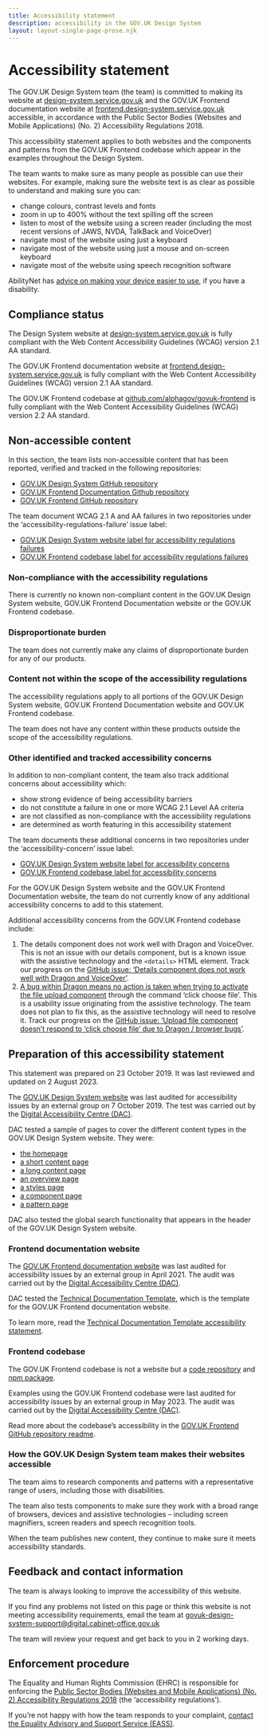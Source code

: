 ```yaml
---
title: Accessibility statement
description: accessibility in the GOV.UK Design System
layout: layout-single-page-prose.njk
---
```


# Accessibility statement

The GOV.UK Design System team (the team) is committed to making its website at [design-system.service.gov.uk](https://design-system.service.gov.uk/) and the GOV.UK Frontend documentation website at [frontend.design-system.service.gov.uk](https://frontend.design-system.service.gov.uk/) accessible, in accordance with the Public Sector Bodies (Websites and Mobile Applications) (No. 2) Accessibility Regulations 2018.

This accessibility statement applies to both websites and the components and patterns from the GOV.UK Frontend codebase which appear in the examples throughout the Design System.

The team wants to make sure as many people as possible can use their websites. For example, making sure the website text is as clear as possible to understand and making sure you can:

- change colours, contrast levels and fonts
- zoom in up to 400% without the text spilling off the screen
- listen to most of the website using a screen reader (including the most recent versions of JAWS, NVDA, TalkBack and VoiceOver)
- navigate most of the website using just a keyboard
- navigate most of the website using just a mouse and on-screen keyboard
- navigate most of the website using speech recognition software

AbilityNet has [advice on making your device easier to use](https://mcmw.abilitynet.org.uk/), if you have a disability.

## Compliance status

The Design System website at [design-system.service.gov.uk](https://design-system.service.gov.uk/) is fully compliant with the Web Content Accessibility Guidelines (WCAG) version 2.1 AA standard.

The GOV.UK Frontend documentation website at [frontend.design-system.service.gov.uk](https://frontend.design-system.service.gov.uk/) is fully compliant with the Web Content Accessibility Guidelines (WCAG) version 2.1 AA standard.

The GOV.UK Frontend codebase at [github.com/alphagov/govuk-frontend](https://github.com/alphagov/govuk-frontend) is fully compliant with the Web Content Accessibility Guidelines (WCAG) version 2.2 AA standard.

## Non-accessible content

In this section, the team lists non-accessible content that has been reported, verified and tracked in the following repositories:

- [GOV.UK Design System GitHub repository](https://github.com/alphagov/govuk-design-system)
- [GOV.UK Frontend Documentation Github repository](https://github.com/alphagov/govuk-frontend-docs)
- [GOV.UK Frontend GitHub repository](https://github.com/alphagov/govuk-frontend)

The team document WCAG 2.1 A and AA failures in two repositories under the ‘accessibility-regulations-failure’ issue label:

- [GOV.UK Design System website label for accessibility regulations failures](https://github.com/alphagov/govuk-design-system/labels/accessibility-regulations-failure)
- [GOV.UK Frontend codebase label for accessibility regulations failures](https://github.com/alphagov/govuk-frontend/labels/accessibility-regulations-failure)

### Non-compliance with the accessibility regulations

There is currently no known non-compliant content in the GOV.UK Design System website, GOV.UK Frontend Documentation website or the GOV.UK Frontend codebase.

### Disproportionate burden

The team does not currently make any claims of disproportionate burden for any of our products.

### Content not within the scope of the accessibility regulations

The accessibility regulations apply to all portions of the GOV.UK Design System website, GOV.UK Frontend Documentation website and GOV.UK Frontend codebase.

The team does not have any content within these products outside the scope of the accessibility regulations.

### Other identified and tracked accessibility concerns

In addition to non-compliant content, the team also track additional concerns about accessibility which:

- show strong evidence of being accessibility barriers
- do not constitute a failure in one or more WCAG 2.1 Level AA criteria
- are not classified as non-compliance with the accessibility regulations
- are determined as worth featuring in this accessibility statement

The team documents these additional concerns in two repositories under the ‘accessibility-concern’ issue label:

- [GOV.UK Design System website label for accessibility concerns](https://github.com/alphagov/govuk-design-system/labels/accessibility-concern)
- [GOV.UK Frontend codebase label for accessibility concerns](https://github.com/alphagov/govuk-frontend/labels/accessibility-concern)

For the GOV.UK Design System website and the GOV.UK Frontend Documentation website, the team do not currently know of any additional accessibility concerns to add to this statement.

Additional accessibility concerns from the GOV.UK Frontend codebase include:

1.  The details component does not work well with Dragon and VoiceOver. This is not an issue with our details component, but is a known issue with the assistive technology and the `<details>` HTML element. Track our progress on the [GitHub issue: ‘Details component does not work well with Dragon and VoiceOver’](https://github.com/alphagov/govuk-frontend/issues/3693).
2.  [A bug within Dragon means no action is taken when trying to activate the file upload component](https://github.com/alphagov/reported-bugs/issues/35) through the command ‘click choose file’. This is a usability issue originating from the assistive technology. The team does not plan to fix this, as the assistive technology will need to resolve it. Track our progress on the [GitHub issue: ‘Upload file component doesn’t respond to ‘click choose file’ due to Dragon / browser bugs’](https://github.com/alphagov/govuk-frontend/issues/3686).

## Preparation of this accessibility statement

This statement was prepared on 23 October 2019. It was last reviewed and updated on 2 August 2023.

The [GOV.UK Design System website](https://design-system.service.gov.uk/) was last audited for accessibility issues by an external group on 7 October 2019. The test was carried out by the [Digital Accessibility Centre (DAC)](https://digitalaccessibilitycentre.org/).

DAC tested a sample of pages to cover the different content types in the GOV.UK Design System website. They were:

- [the homepage](https://design-system.service.gov.uk/)
- [a short content page](https://design-system.service.gov.uk/community/design-system-working-group/)
- [a long content page](https://design-system.service.gov.uk/styles/layout/)
- [an overview page](https://design-system.service.gov.uk/community/)
- [a styles page](https://design-system.service.gov.uk/styles/typography/)
- [a component page](https://design-system.service.gov.uk/components/radios/)
- [a pattern page](https://design-system.service.gov.uk/patterns/question-pages/)

DAC also tested the global search functionality that appears in the header of the GOV.UK Design System website.

### Frontend documentation website

The [GOV.UK Frontend documentation website](http://frontend.design-system.service.gov.uk/) was last audited for accessibility issues by an external group in April 2021. The audit was carried out by the [Digital Accessibility Centre (DAC)](https://digitalaccessibilitycentre.org/).

DAC tested the [Technical Documentation Template](https://tdt-documentation.london.cloudapps.digital/), which is the template for the GOV.UK Frontend documentation website.

To learn more, read the [Technical Documentation Template accessibility statement](https://tdt-documentation.london.cloudapps.digital/accessibility/).

### Frontend codebase

The GOV.UK Frontend codebase is not a website but a [code repository](https://github.com/alphagov/govuk-frontend) and [npm package](https://www.npmjs.com/package/govuk-frontend).

Examples using the GOV.UK Frontend codebase were last audited for accessibility issues by an external group in May 2023. The audit was carried out by the [Digital Accessibility Centre (DAC)](https://digitalaccessibilitycentre.org/).

Read more about the codebase’s accessibility in the [GOV.UK Frontend GitHub repository readme](https://github.com/alphagov/govuk-frontend#accessibility).

### How the GOV.UK Design System team makes their websites accessible

The team aims to research components and patterns with a representative range of users, including those with disabilities.

The team also tests components to make sure they work with a broad range of browsers, devices and assistive technologies – including screen magnifiers, screen readers and speech recognition tools.

When the team publishes new content, they continue to make sure it meets accessibility standards.

## Feedback and contact information

The team is always looking to improve the accessibility of this website.

If you find any problems not listed on this page or think this website is not meeting accessibility requirements, email the team at govuk-design-system-support@digital.cabinet-office.gov.uk

The team will review your request and get back to you in 2 working days.

## Enforcement procedure

The Equality and Human Rights Commission (EHRC) is responsible for enforcing the [Public Sector Bodies (Websites and Mobile Applications) (No. 2) Accessibility Regulations 2018](https://www.legislation.gov.uk/uksi/2018/952/contents) (the ‘accessibility regulations’).

If you’re not happy with how the team responds to your complaint, [contact the Equality Advisory and Support Service (EASS)](https://www.equalityadvisoryservice.com/).
